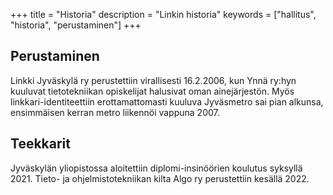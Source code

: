 +++
title = "Historia"
description = "Linkin historia"
keywords = ["hallitus", "historia", "perustaminen"]
+++

## Perustaminen

Linkki Jyväskylä ry perustettiin virallisesti 16.2.2006, kun Ynnä
ry:hyn kuuluvat tietotekniikan opiskelijat halusivat oman
ainejärjestön. Myös linkkari-identiteettiin erottamattomasti kuuluva
Jyväsmetro sai pian alkunsa, ensimmäisen kerran metro liikennöi
vappuna 2007.


## Teekkarit
Jyväskylän yliopistossa aloitettiin diplomi-insinöörien koulutus
syksyllä 2021. Tieto- ja ohjelmistotekniikan kilta Algo ry
perustettiin kesällä 2022. 
